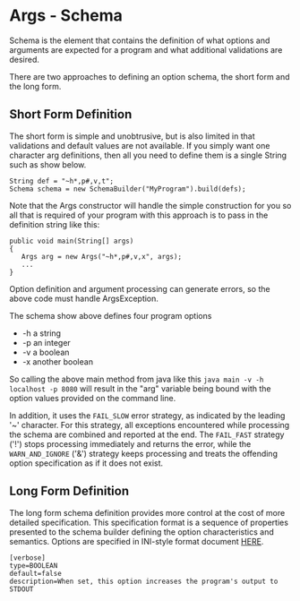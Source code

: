 # Args - Schema

Schema is the element that contains the definition of what options and arguments are expected
for a program and what additional validations are desired.

There are two approaches to defining an option schema, the short form and the long form.

## Short Form Definition
The short form is simple and unobtrusive, but is also limited in that validations and
default values are not available. If you simply want one character arg definitions, then
all you need to define them is a single String such as show below.

```
String def = "~h*,p#,v,t";
Schema schema = new SchemaBuilder("MyProgram").build(defs);
```

Note that the Args constructor will handle the simple construction for you so
all that is required of your program with this approach is to pass in the definition
string like this:

```
public void main(String[] args) 
{
   Args arg = new Args("~h*,p#,v,x", args);
   ...
}
```

Option definition and argument processing can generate errors, so the above code must
handle ArgsException. 


The schema show above defines four program options
* -h a string
* -p an integer
* -v a boolean
* -x another boolean

So calling the above main method from java like this `java main -v -h localhost -p 8080`
will result in the "arg" variable being bound with the option values provided on the command line.

In addition, it uses the `FAIL_SLOW` error strategy, as indicated by the leading '~' character.
For this strategy, all exceptions encountered while processing the schema are combined and 
reported at the end. The `FAIL_FAST` strategy ('!') stops processing immediately and returns the
error, while the `WARN_AND_IGNORE` ('&') strategy keeps processing and treats the offending 
option specification as if it does not exist.

## Long Form Definition
The long form schema definition provides more control at the cost of more detailed specification.
This specification format is a sequence of properties presented to the schema builder 
defining the option characteristics and semantics. Options are specified in INI-style format
document [HERE](../../../../../../../../PROPERTY_FORMAT.md).

```
[verbose]
type=BOOLEAN
default=false
description=When set, this option increases the program's output to STDOUT
```
